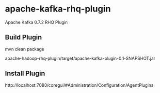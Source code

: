 apache-kafka-rhq-plugin
=======================

Apache Kafka 0.7.2 RHQ Plugin

Build Plugin
-------------------

mvn clean package

apache-hadoop-rhq-plugin/target/apache-kafka-plugin-0.1-SNAPSHOT.jar



Install Plugin
-------------------

http://localhost:7080/coregui/#Administration/Configuration/AgentPlugins
